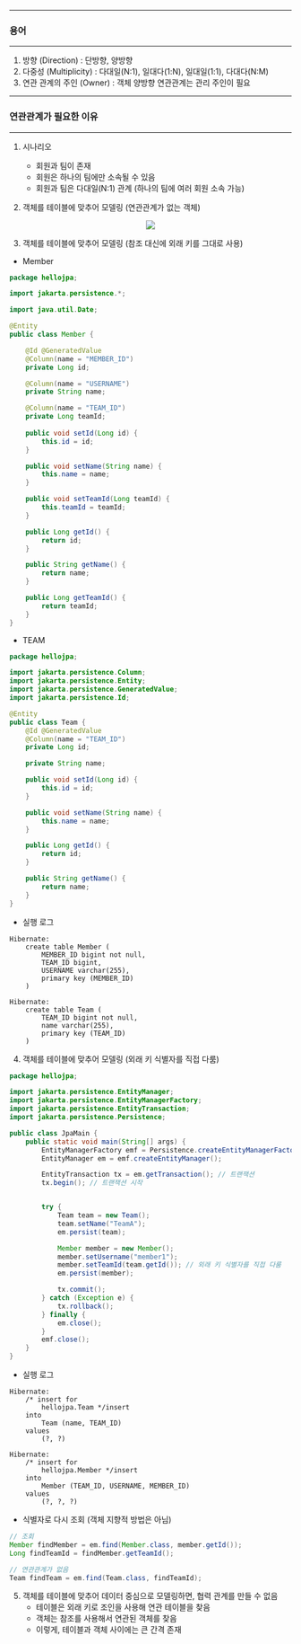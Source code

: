 -----
### 용어
-----
1. 방향 (Direction) : 단방향, 양방향
2. 다중성 (Multiplicity) : 다대일(N:1), 일대다(1:N), 일대일(1:1), 다대다(N:M)
3. 연관 관계의 주인 (Owner) : 객체 양방향 연관관계는 관리 주인이 필요

-----
### 연관관계가 필요한 이유
-----
1. 시나리오
   - 회원과 팀이 존재
   - 회원은 하나의 팀에만 소속될 수 있음
   - 회원과 팀은 다대일(N:1) 관계 (하나의 팀에 여러 회원 소속 가능)

2. 객체를 테이블에 맞추어 모델링 (연관관계가 없는 객체)
<div align="center">
<img src="https://github.com/user-attachments/assets/b9978fea-1a91-43ea-a188-d46dc4efd9ac">
</div>

3. 객체를 테이블에 맞추어 모델링 (참조 대신에 외래 키를 그대로 사용)
  - Member
```java
package hellojpa;

import jakarta.persistence.*;

import java.util.Date;

@Entity
public class Member {

    @Id @GeneratedValue
    @Column(name = "MEMBER_ID")
    private Long id;

    @Column(name = "USERNAME")
    private String name;

    @Column(name = "TEAM_ID")
    private Long teamId;
    
    public void setId(Long id) {
        this.id = id;
    }

    public void setName(String name) {
        this.name = name;
    }

    public void setTeamId(Long teamId) {
        this.teamId = teamId;
    }

    public Long getId() {
        return id;
    }

    public String getName() {
        return name;
    }

    public Long getTeamId() {
        return teamId;
    }
}
```

  - TEAM
```java
package hellojpa;

import jakarta.persistence.Column;
import jakarta.persistence.Entity;
import jakarta.persistence.GeneratedValue;
import jakarta.persistence.Id;

@Entity
public class Team {
    @Id @GeneratedValue
    @Column(name = "TEAM_ID")
    private Long id;

    private String name;

    public void setId(Long id) {
        this.id = id;
    }

    public void setName(String name) {
        this.name = name;
    }

    public Long getId() {
        return id;
    }

    public String getName() {
        return name;
    }
}
```

  - 실행 로그
```
Hibernate: 
    create table Member (
        MEMBER_ID bigint not null,
        TEAM_ID bigint,
        USERNAME varchar(255),
        primary key (MEMBER_ID)
    )

Hibernate: 
    create table Team (
        TEAM_ID bigint not null,
        name varchar(255),
        primary key (TEAM_ID)
    )
```

4. 객체를 테이블에 맞추어 모델링 (외래 키 식별자를 직접 다룸)
```java
package hellojpa;

import jakarta.persistence.EntityManager;
import jakarta.persistence.EntityManagerFactory;
import jakarta.persistence.EntityTransaction;
import jakarta.persistence.Persistence;

public class JpaMain {
    public static void main(String[] args) {
        EntityManagerFactory emf = Persistence.createEntityManagerFactory("hello");
        EntityManager em = emf.createEntityManager();

        EntityTransaction tx = em.getTransaction(); // 트랜잭션
        tx.begin(); // 트랜잭션 시작


        try {
            Team team = new Team();
            team.setName("TeamA");
            em.persist(team);

            Member member = new Member();
            member.setUsername("member1");
            member.setTeamId(team.getId()); // 외래 키 식별자를 직접 다룸
            em.persist(member);

            tx.commit();
        } catch (Exception e) {
            tx.rollback();
        } finally {
            em.close();
        }
        emf.close();
    }
}
```

  - 실행 로그
```
Hibernate: 
    /* insert for
        hellojpa.Team */insert 
    into
        Team (name, TEAM_ID) 
    values
        (?, ?)

Hibernate: 
    /* insert for
        hellojpa.Member */insert 
    into
        Member (TEAM_ID, USERNAME, MEMBER_ID) 
    values
        (?, ?, ?)
```

  - 식별자로 다시 조회 (객체 지향적 방법은 아님)
```java
// 조회
Member findMember = em.find(Member.class, member.getId());
Long findTeamId = findMember.getTeamId();

// 연관관계가 없음
Team findTeam = em.find(Team.class, findTeamId);
```

5. 객체를 테이블에 맞추어 데이터 중심으로 모델링하면, 협력 관계를 만들 수 없음
   - 테이블은 외래 키로 조인을 사용해 연관 테이블을 찾음
   - 객체는 참조를 사용해서 연관된 객체를 찾음
   - 이렇게, 테이블과 객체 사이에는 큰 간격 존재
